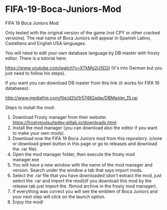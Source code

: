 # FIFA-19-Boca-Juniors-Mod

FIFA 19 Boca Juniors Mod

Only tested with the original version of the game (not CPY or other cracked versions). The real name of Boca Juniors will appear in Spanish Latino, Castellano and English USA languages.

You will need to edit your own database language by DB master with frosty editor. There is a tutorial here: 


https://www.youtube.com/watch?v=XTkMg2U5D2I 
(It's into German but you just need to follow his steps).

If you want you can download DB master from this link (it works for FIFA 19 databases): 


http://www.mediafire.com/file/d2lzl1r57482adw/DBMaster_15.rar




Steps to install the mod:
1.	Download Frosty manager from their website: https://frostytoolsuitedev.gitlab.io/downloads.html.
2.	Install the mod manager (you can download also the editor if you want to make your own mods).
3.	Download now the FIFA 19 Boca Juniors mod from this repository. (clone or download green button in this page or go to releases and download the .rar file).
4.	Open the mod manager folder, then execute the frosty mod manager.exe
5.	You will have a new window with the name of the mod manager and version. Search under the window a tab that says import mods.
6.	Select the .rar file that you have downloaded (don't extract the mod, just select the .rar and import the mod)(if you download
this mod by the release tab just import the .fbmod archive in the frosty mod manager).
7.	If everything was correct you will see the emblem of Boca Juniors and your next step will click on the launch option.
8.	Enjoy the mod!
